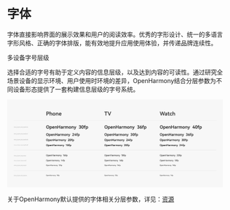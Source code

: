 # 字体


字体直接影响界面的展示效果和用户的阅读效率。优秀的字形设计、统一的多语言字形风格、正确的字体排版，能有效地提升应用使用体验，并传递品牌连续性。


多设备字号层级


选择合适的字号有助于定义内容的信息层级，以及达到内容的可读性。通过研究全场景设备的显示环境、用户使用时环境的差异，OpenHarmony结合分层参数为不同设备形态提供了一套构建信息层级的字号系统。


![zh-cn_image_0000001292686089](figures/zh-cn_image_0000001292686089.png)


关于OpenHarmony默认提供的字体相关分层参数，详见：[资源](resource.md)
